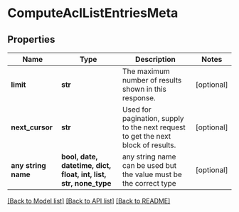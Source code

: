 # ComputeAclListEntriesMeta


## Properties
Name | Type | Description | Notes
------------ | ------------- | ------------- | -------------
**limit** | **str** | The maximum number of results shown in this response. | [optional] 
**next_cursor** | **str** | Used for pagination, supply to the next request to get the next block of results. | [optional] 
**any string name** | **bool, date, datetime, dict, float, int, list, str, none_type** | any string name can be used but the value must be the correct type | [optional]

[[Back to Model list]](../README.md#documentation-for-models) [[Back to API list]](../README.md#documentation-for-api-endpoints) [[Back to README]](../README.md)



